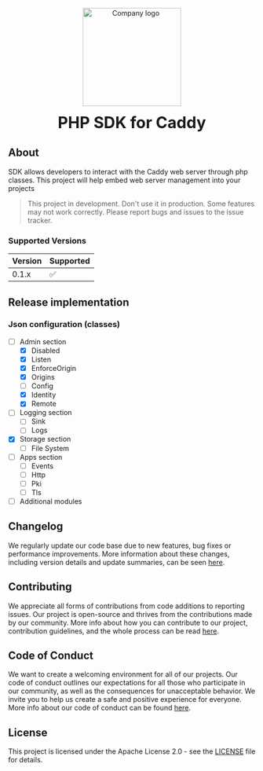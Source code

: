 <p align="center">
<img style="text-align: center" src="https://15804523-files.gitbook.io/~/files/v0/b/gitbook-x-prod.appspot.com/o/spaces%2F77F3kdmGsRkZFelMUJq1%2Ficon%2FnsTZCyEjC1z8LJWkzLro%2F%D1%8B.svg?alt=media&token=ce321f03-8fdf-4c4d-aaef-888183f713f6" width="200" alt="Company logo">
</p>

<p align="center">
<b style="font-size: 2rem">PHP SDK for Caddy</b>
</p>

## About

SDK allows developers to interact with the Caddy web server through php classes. This project will help embed web
server management into your projects
> This project in development. Don't use it in production. Some features may not work correctly. Please report bugs and
> issues to the issue tracker.

### Supported Versions

| Version | Supported          |
|---------|:-------------------|
| 0.1.x   | :white_check_mark: |

## Release implementation

### Json configuration (classes)

- [ ] Admin section
    - [x] Disabled
    - [x] Listen
    - [x] EnforceOrigin
    - [x] Origins
    - [ ] Config
    - [x] Identity
    - [x] Remote
- [ ] Logging section
    - [ ] Sink
    - [ ] Logs
- [x] Storage section
    - [ ] File System
- [ ] Apps section
    - [ ] Events
    - [ ] Http
    - [ ] Pki
    - [ ] Tls
- [ ] Additional modules

## Changelog

We regularly update our code base due to new features, bug fixes or performance improvements. More information about
these changes, including version details and update summaries, can be seen [here](CHANGELOG.md).

## Contributing

We appreciate all forms of contributions from code additions to reporting issues. Our project is open-source and thrives
from the contributions made by our community. More info about how you can contribute to our project, contribution
guidelines, and the whole process can be
read [here](https://docs.github.com/en/get-started/quickstart/contributing-to-projects).

## Code of Conduct

We want to create a welcoming environment for all of our projects. Our code of conduct outlines our expectations for all
those who participate in our community, as well as the consequences for unacceptable behavior. We invite you to help us
create a safe and positive experience for everyone. More info about our code of conduct can be
found [here](.github/CODE_OF_CONDUCT.md).

## License

This project is licensed under the Apache License 2.0 - see the [LICENSE](LICENSE) file for details.